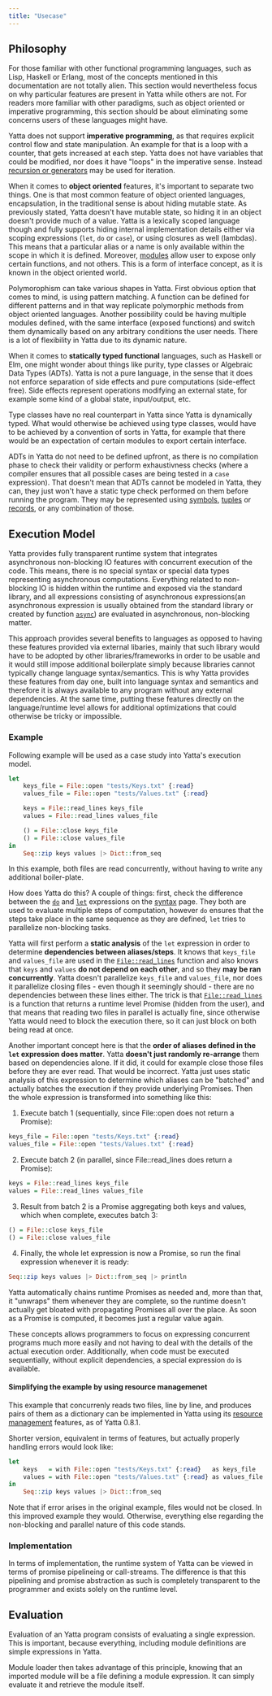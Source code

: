 ```yaml
---
title: "Usecase"
---
```


## Philosophy
For those familiar with other functional programming languages, such as Lisp, Haskell or Erlang, most of the concepts mentioned in this documentation are not totally alien. This section would nevertheless focus on why particular features are present in Yatta while others are not. For readers more familiar with other paradigms, such as object oriented or imperative programming, this section should be about eliminating some concerns users of these languages might have.

Yatta does not support **imperative programming**, as that requires explicit control flow and state manipulation. An example for that is a loop with a counter, that gets increased at each step. Yatta does not have variables that could be modified, nor does it have "loops" in the imperative sense. Instead [recursion or generators](syntax.md#loops-recursion-and-generators) may be used for iteration.

When it comes to **object oriented** features, it's important to separate two things. One is that most common feature of object oriented languages, encapsulation, in the traditional sense is about hiding mutable state. As previously stated, Yatta doesn't have mutable state, so hiding it in an object doesn't provide much of a value. Yatta is a lexically scoped language though and fully supports hiding internal implementation details either via scoping expressions (`let`, `do` or `case`), or using closures as well (lambdas). This means that a particular alias or a name is only available within the scope in which it is defined. Moreover, [modules](syntax.md#module-expression) allow user to expose only certain functions, and not others. This is a form of interface concept, as it is known in the object oriented world.

Polymorophism can take various shapes in Yatta. First obvious option that comes to mind, is using pattern matching. A function can be defined for different patterns and in that way replicate polymorphic methods from object oriented languages. Another possibility could be having multiple modules defined, with the same interface (exposed functions) and switch them dynamically based on any arbitrary conditions the user needs. There is a lot of flexibility in Yatta due to its dynamic nature.

When it comes to **statically typed functional** languages, such as Haskell or Elm, one might wonder about things like purity, type classes or Algebraic Data Types (ADTs). Yatta is not a pure language, in the sense that it does not enforce separation of side effects and pure computations (side-effect free). Side effects represent operations modifying an external state, for example some kind of a global state, input/output, etc. 

Type classes have no real counterpart in Yatta since Yatta is dynamically typed. What would otherwise be achieved using type classes, would have to be achieved by a convention of sorts in Yatta, for example that there would be an expectation of certain modules to export certain interface.

ADTs in Yatta do not need to be defined upfront, as there is no compilation phase to check their validity or perform exhaustivness checks (where a compiler ensures that all possible cases are being tested in a `case` expression). That doesn't mean that ADTs cannot be modeled in Yatta, they can, they just won't have a static type check performed on them before running the program. They may be represented using [symbols](data-types.md), [tuples](data-types.md) or [records](syntax.md#records), or any combination of those.

## Execution Model
Yatta provides fully transparent runtime system that integrates asynchronous non-blocking IO features with concurrent execution of the code. This means, there is no special syntax or special data types representing asynchronous computations. Everything related to non-blocking IO is hidden within the runtime and exposed via the standard library, and all expressions consisting of asynchronous expressions(an asynchronous expression is usually obtained from the standard library or created by function [`async`](stdlib/functions/async.md)) are evaluated in asynchronous, non-blocking matter.

This approach provides several benefits to languages as opposed to having these features provided via external libaries, mainly that such library would have to be adopted by other libraries/frameworks in order to be usable and it would still impose additional boilerplate simply because libraries cannot typically change language syntax/semantics. This is why Yatta provides these features from day one, built into language syntax and semantics and therefore it is always available to any program without any external dependencies. At the same time, putting these features directly on the language/runtime level allows for additional optimizations that could otherwise be tricky or impossible.

### Example
Following example will be used as a case study into Yatta's execution model.

```haskell
let
    keys_file = File::open "tests/Keys.txt" {:read}
    values_file = File::open "tests/Values.txt" {:read}

    keys = File::read_lines keys_file
    values = File::read_lines values_file

    () = File::close keys_file
    () = File::close values_file
in
    Seq::zip keys values |> Dict::from_seq
```

In this example, both files are read concurrently, without having to write any additional boiler-plate.

How does Yatta do this? A couple of things: first, check the difference between the [`do`](syntax.md#do-expression) and [`let`](syntax.md#let-expression) expressions on the [syntax](syntax.md) page. They both are used to evaluate multiple steps of computation, however `do` ensures that the steps take place in the same sequence as they are defined, `let` tries to parallelize non-blocking tasks.

Yatta will first perform a **static analysis** of the `let` expression in order to determine **dependencies between aliases/steps**. It knows that `keys_file` and `values_file` are used in the [`File::read_lines`](stdlib/file.md#read-lines) function and also knows that `keys` and `values` **do not depend on each other**, and so they **may be ran concurrently**. Yatta doesn't parallelize `keys_file` and `values_file`, nor does it parallelize closing files - even though it seemingly should -  there are no dependencies between these lines either. The trick is that [`File::read_lines`](stdlib/file.md#read-lines) is a function that returns a runtime level Promise (hidden from the user), and that means that reading two files in parallel is actually fine, since otherwise Yatta would need to block the execution there, so it can just block on both being read at once.

Another important concept here is that the **order of aliases defined in the `let` expression does matter**. Yatta **doesn't just randomly re-arrange** them based on dependencies alone. If it did, it could for example close those files before they are ever read. That would be incorrect. Yatta just uses static analysis of this expression to determine which aliases can be "batched" and actually batches the execution if they provide underlying Promises. Then the whole expression is transformed into something like this:

1. Execute batch 1 (sequentially, since File::open does not return a Promise):
```haskell
keys_file = File::open "tests/Keys.txt" {:read}
values_file = File::open "tests/Values.txt" {:read}
```

2. Execute batch 2 (in parallel, since File::read_lines does return a Promise):
```haskell
keys = File::read_lines keys_file
values = File::read_lines values_file
```

3. Result from batch 2 is a Promise aggregating both keys and values, which when complete, executes batch 3:
```haskell
() = File::close keys_file
() = File::close values_file
```

4. Finally, the whole let expression is now a Promise, so run the final expression whenever it is ready:
```haskell
Seq::zip keys values |> Dict::from_seq |> println
```
Yatta automatically chains runtime Promises as needed and, more than that, it "unwraps" them whenever they are complete, so the runtime doesn't actually get bloated with propagating Promises all over the place. As soon as a Promise is computed, it becomes just a regular value again.

These concepts allows programmers to focus on expressing concurrent programs much more easily and not having to deal with the details of the actual execution order. Additionally, when code must be executed sequentially, without explicit dependencies, a special expression `do` is available.

#### Simplifying the example by using resource managemenet
This example that concurrenly reads two files, line by line, and produces pairs of them as a dictionary can be implemented in Yatta using its [resource management](resource-management.md) features, as of Yatta 0.8.1.

Shorter version, equivalent in terms of features, but actually properly handling errors would look like:

```haskell
let
    keys   = with File::open "tests/Keys.txt" {:read}   as keys_file    File::read_lines keys_file   end
    values = with File::open "tests/Values.txt" {:read} as values_file  File::read_lines values_file end
in
    Seq::zip keys values |> Dict::from_seq
```

Note that if error arises in the original example, files would not be closed. In this improved example they would. Otherwise, everything else regarding the non-blocking and parallel nature of this code stands.

### Implementation
In terms of implementation, the runtime system of Yatta can be viewed in terms of promise pipelineing or call-streams. The difference is that this pipelining and promise abstraction as such is completely transparent to the programmer and exists solely on the runtime level.

## Evaluation
Evaluation of an Yatta program consists of evaluating a single expression. This is important, because everything, including module definitions are simple expressions in Yatta.

Module loader then takes advantage of this principle, knowing that an imported module will be a file defining a module expression. It can simply evaluate it and retrieve the module itself.
